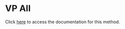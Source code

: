 <!---->
# VP All

Click [here](https://developer.4d.com/docs/ViewPro/method-list#vp-all) to access the documentation for this method.

